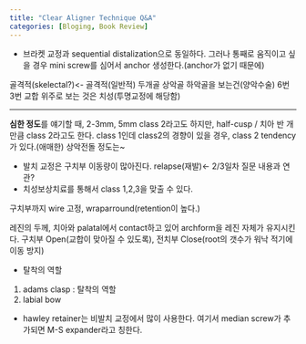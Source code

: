 ```yaml
---
title: "Clear Aligner Technique Q&A"
categories: [Bloging, Book Review]
---
```


- 브라켓 교정과 sequential distalization으로 동일하다. 그러나 통째로 움직이고 싶을 경우 mini screw를 심어서 anchor 생성한다.(anchor가 없기 때문에)

골격적(skelectal?)<- 골격적(일반적)
두개골 상악골 하악골을 보는건(양악수술)
6번 3번 교합 위주로 보는 것은 치성(투명교정에 해당함)

---------------------------------------------------- 
**심한 정도**를 얘기할 때, 2-3mm, 5mm class 2라고도 하지만, half-cusp / 치아 반 개만큼 class 2라고도 한다.
class 1인데 class2의 경향이 있을 경우, class 2 tendency가 있다.(애매한) 상악전돌 정도는~

- 발치 교정은 구치부 이동량이 많아진다. relapse(재발)<- 2/3일차 질문 내용과 연관?
- 치성보상치료를 통해서 class 1,2,3을 맞출 수 있다. 

구치부까지 wire 고정, wraparround(retention이 높다.)

레진의 두께, 치아와 palatal에서 contact하고 있어 archform을 레진 자체가 유지시킨다.
구치부 Open(교합이 맞아질 수 있도록), 전치부 Close(root의 갯수가 워낙 적기에 이동 방지)

- 탈착의 역할
1. adams clasp : 탈착의 역할
2. labial bow

* hawley retainer는 비발치 교정에서 많이 사용한다. 여기서 median screw가 추가되면 M-S expander라고 칭한다.
